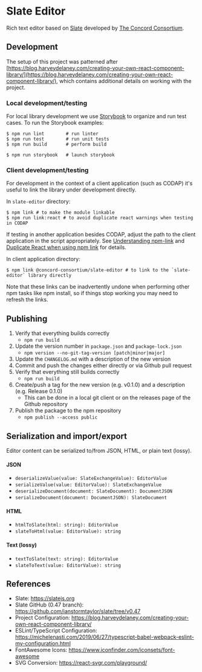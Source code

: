 # Slate Editor

Rich text editor based on [Slate](https://slatejs.org) developed by [The Concord Consortium](http://concord.org/).

## Development

The setup of this project was patterned after [https://blog.harveydelaney.com/creating-your-own-react-component-library/](https://blog.harveydelaney.com/creating-your-own-react-component-library/), which contains additional details on working with the project.

### Local development/testing

For local library development we use [Storybook](https://storybook.js.org/) to organize and run test cases. To run the Storybook examples:

```
$ npm run lint        # run linter
$ npm run test        # run unit tests
$ npm run build       # perform build

$ npm run storybook   # launch storybook
```

### Client development/testing

For development in the context of a client application (such as CODAP) it's useful to link the library under development directly.

In `slate-editor` directory:
```
$ npm link # to make the module linkable
$ npm run link:react # to avoid duplicate react warnings when testing in CODAP
```
If testing in another application besides CODAP, adjust the path to the client application in the script appropriately. See [Understanding npm-link](https://medium.com/dailyjs/how-to-use-npm-link-7375b6219557) and [Duplicate React when using npm link](https://reactjs.org/warnings/invalid-hook-call-warning.html#duplicate-react) for details.

In client application directory:
```
$ npm link @concord-consortium/slate-editor # to link to the `slate-editor` library directly
```

Note that these links can be inadvertently undone when performing other npm tasks like npm install, so if things stop working you may need to refresh the links.

## Publishing

1. Verify that everything builds correctly
    - `npm run build`
1. Update the version number in `package.json` and `package-lock.json`
    - `npm version --no-git-tag-version [patch|minor|major]`
1. Update the `CHANGELOG.md` with a description of the new version
1. Commit and push the changes either directly or via Github pull request
1. Verify that everything still builds correctly
    - `npm run build`
1. Create/push a tag for the new version (e.g. v0.1.0) and a description (e.g. Release 0.1.0)
    - This can be done in a local git client or on the releases page of the Github repository
1. Publish the package to the npm repository
    - `npm publish --access public`

## Serialization and import/export

Editor content can be serialized to/from JSON, HTML, or plain text (lossy).

#### JSON

- `deserializeValue(value: SlateExchangeValue): EditorValue`
- `serializeValue(value: EditorValue): SlateExchangeValue`
- `deserializeDocument(document: SlateDocument): DocumentJSON`
- `serializeDocument(document: DocumentJSON): SlateDocument`

#### HTML

- `htmlToSlate(html: string): EditorValue`
- `slateToHtml(value: EditorValue): string`

#### Text (lossy)

- `textToSlate(text: string): EditorValue`
- `slateToText(value: EditorValue): string`

## References

- Slate: https://slatejs.org
- Slate GitHub (0.47 branch): https://github.com/ianstormtaylor/slate/tree/v0.47
- Project Configuration: https://blog.harveydelaney.com/creating-your-own-react-component-library/
- ESLint/TypeScript Configuration: https://michelenasti.com/2019/06/27/typescript-babel-webpack-eslint-my-configuration.html
- FontAwesome Icons: https://www.iconfinder.com/iconsets/font-awesome
- SVG Conversion: https://react-svgr.com/playground/
